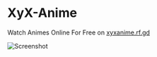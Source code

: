 # XyX-Anime

Watch Animes Online For Free on [xyxanime.rf.gd](https://xyxanime.rf.gd)

![Screenshot](https://xyxanime.rf.gd/preview1.png)
